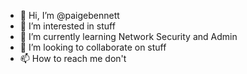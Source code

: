 - 👋 Hi, I’m @paigebennett
- 👀 I’m interested in stuff
- 🌱 I’m currently learning Network Security and Admin
- 💞️ I’m looking to collaborate on stuff
- 📫 How to reach me don't

<!---
paigebennett/paigebennett is a ✨ special ✨ repository because its `README.md` (this file) appears on your GitHub profile.
You can click the Preview link to take a look at your changes.
--->
